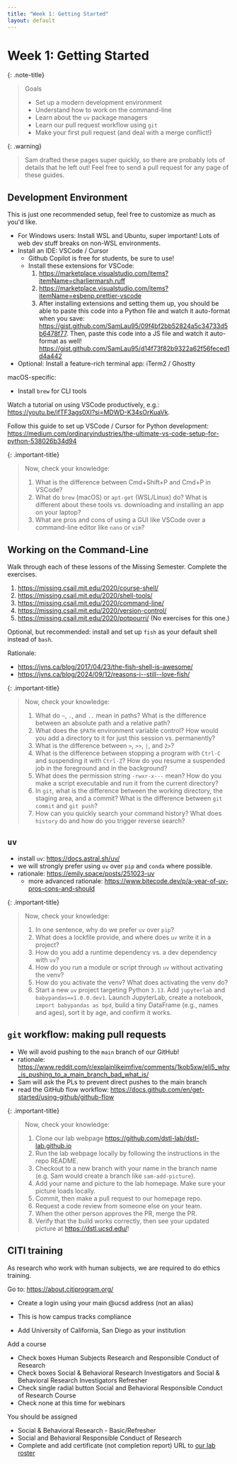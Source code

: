 ```yaml
---
title: "Week 1: Getting Started"
layout: default
---
```


# Week 1: Getting Started

{: .note-title}
> Goals
>
> - Set up a modern development environment
> - Understand how to work on the command-line
> - Learn about the `uv` package managers
> - Learn our pull request workflow using `git`
> - Make your first pull request (and deal with a merge conflict!)

{: .warning}
> Sam drafted these pages super quickly, so there are probably lots of details
> that he left out! Feel free to send a pull request for any page of these
> guides.


## Development Environment

This is just one recommended setup, feel free to customize as much as you'd
like.

- For Windows users: Install WSL and Ubuntu, super important! Lots of web dev
  stuff breaks on non-WSL environments.
- Install an IDE: VSCode / Cursor
  - Github Copilot is free for students, be sure to use!
  - Install these extensions for VSCode:
    1. https://marketplace.visualstudio.com/items?itemName=charliermarsh.ruff
    1. https://marketplace.visualstudio.com/items?itemName=esbenp.prettier-vscode
    1. After installing extensions and setting them up, you should be able to paste
        this code into a Python file and watch it auto-format when you
        save:
        <https://gist.github.com/SamLau95/09f4bf2bb52824a5c34733d5b6478f77>.
        Then, paste this code into a JS file and watch it auto-format as well!
        <https://gist.github.com/SamLau95/d14f73f82b9322a62f56feced1d4a442>
- Optional: Install a feature-rich terminal app: iTerm2 / Ghostty

macOS-specific:
- Install `brew` for CLI tools

Watch a tutorial on using VSCode productively, e.g.:
<https://youtu.be/ifTF3ags0XI?si=MDWD-K34sOrKuaVk>.

Follow this guide to set up VSCode / Cursor for Python development:
<https://medium.com/ordinaryindustries/the-ultimate-vs-code-setup-for-python-538026b34d94>


{: .important-title}
> Now, check your knowledge:
>
> 1. What is the difference between Cmd+Shift+P and Cmd+P in VSCode?
> 1. What do `brew` (macOS) or `apt-get` (WSL/Linux) do? What is different
>    about these tools vs. downloading and installing an app on your laptop?
> 1. What are pros and cons of using a GUI like VSCode over a command-line
>    editor like `nano` or `vim`?

## Working on the Command-Line

Walk through each of these lessons of the Missing Semester. Complete the
exercises.

1. <https://missing.csail.mit.edu/2020/course-shell/>
1. <https://missing.csail.mit.edu/2020/shell-tools/>
1. <https://missing.csail.mit.edu/2020/command-line/>
1. <https://missing.csail.mit.edu/2020/version-control/>
1. <https://missing.csail.mit.edu/2020/potpourri/> (No exercises for this one.)

Optional, but recommended: install and set up `fish` as your default shell
instead of `bash`.

Rationale:

- <https://jvns.ca/blog/2017/04/23/the-fish-shell-is-awesome/>
- <https://jvns.ca/blog/2024/09/12/reasons-i--still--love-fish/>


{: .important-title}
> Now, check your knowledge:
>
> 1. What do `~`, `.`, and `..` mean in paths? What is the difference
>    between an absolute path and a relative path?
> 1. What does the `$PATH` environment variable control? How would you add a
>    directory to it for just this session vs. permanently?
> 1. What is the difference between `>`, `>>`, `|`, and `2>`?
> 1. What is the difference between stopping a program with `Ctrl-C` and
>    suspending it with `Ctrl-Z`? How do you resume a suspended job in the
>    foreground and in the background?
> 1. What does the permission string `-rwxr-x---` mean? How do you make a
>    script executable and run it from the current directory?
> 1. In `git`, what is the difference between the working directory, the
>    staging area, and a commit? What is the difference between `git commit`
>    and `git push`?
> 1. How can you quickly search your command history? What does `history` do
>    and how do you trigger reverse search?

## `uv`

- install `uv`: <https://docs.astral.sh/uv/>
- we will strongly prefer using `uv` over `pip` and `conda` where possible.
- rationale: <https://emily.space/posts/251023-uv>
  - more advanced rationale: <https://www.bitecode.dev/p/a-year-of-uv-pros-cons-and-should>


{: .important-title}
> Now, check your knowledge:
>
> 1. In one sentence, why do we prefer `uv` over `pip`?
> 1. What does a lockfile provide, and where does `uv` write it in a project?
> 1. How do you add a runtime dependency vs. a dev dependency with `uv`?
> 1. How do you run a module or script through `uv` without activating the venv?
> 1. How do you activate the venv? What does activating the venv do?
> 1. Start a new `uv` project targeting Python `3.13`. Add `jupyterlab` and
>    `babypandas==1.0.0.dev1`. Launch JupyterLab, create a notebook, `import
>    babypandas as bpd`, build a tiny DataFrame (e.g., names and ages), sort it
>    by age, and confirm it works.

## `git` workflow: making pull requests

- We will avoid pushing to the `main` branch of our GitHub!
- rationale:
  <https://www.reddit.com/r/explainlikeimfive/comments/1kob5xw/eli5_why_is_pushing_to_a_main_branch_bad_what_is/>
- Sam will ask the PLs to prevent direct pushes to the main branch
- read the GitHub flow workflow:
  <https://docs.github.com/en/get-started/using-github/github-flow>


{: .important-title}
> Now, check your knowledge:
>
> 1. Clone our lab webpage <https://github.com/dstl-lab/dstl-lab.github.io>
> 1. Run the lab webpage locally by following the instructions in the repo
>    README.
> 1. Checkout to a new branch with your name in the branch name (e.g. Sam would
>    create a branch like `sam-add-picture`).
> 1. Add your name and picture to the lab homepage. Make sure your picture loads
>    locally.
> 1. Commit, then make a pull request to our homepage repo.
> 1. Request a code review from someone else on your team.
> 1. When the other person approves the PR, merge the PR.
> 1. Verify that the build works correctly, then see your updated picture at
>    <https://dstl.ucsd.edu/>!

## CITI training

As research who work with human subjects, we are required to do ethics training.

Go to: <https://about.citiprogram.org/>

- Create a login using your main @ucsd address (not an alias)
- This is how campus tracks compliance

- Add University of California, San Diego as your institution

Add a course

- Check boxes Human Subjects Research and Responsible Conduct of Research
- Check boxes Social & Behavioral Research Investigators and Social & Behavioral Research Investigators Refresher
- Check single radial button Social and Behavioral Responsible Conduct of Research Course
- Check none at this time for webinars

You should be assigned

- Social & Behavioral Research - Basic/Refresher
- Social and Behavioral Responsible Conduct of Research
- Complete and add certificate (not completion report) URL to [our lab
  roster][roster]

[roster]: https://docs.google.com/spreadsheets/d/1oXFQGSOyTtftZ7JquWI-CEKiGE7rRtrRc7XMaeqdfhE/edit?gid=188343779#gid=188343779
